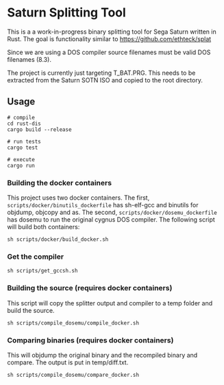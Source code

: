 # Saturn Splitting Tool

This is a a work-in-progress binary splitting tool for Sega Saturn written in Rust. The goal is functionality similar to https://github.com/ethteck/splat

Since we are using a DOS compiler source filenames must be valid DOS filenames (8.3).

The project is currently just targeting T_BAT.PRG. This needs to be extracted from the Saturn SOTN ISO and copied to the root directory.

## Usage

```
# compile
cd rust-dis
cargo build --release

# run tests
cargo test

# execute
cargo run
```

### Building the docker containers

This project uses two docker containers. The first, `scripts/docker/binutils_dockerfile` has sh-elf-gcc and binutils for objdump, objcopy and as. The second, `scripts/docker/dosemu_dockerfile` has dosemu to run the original cygnus DOS compiler. The following script will build both containers:

```
sh scripts/docker/build_docker.sh  
```

### Get the compiler

```
sh scripts/get_gccsh.sh
```

### Building the source (requires docker containers)

This script will copy the splitter output and compiler to a temp folder and build the source.

```
sh scripts/compile_dosemu/compile_docker.sh
```

### Comparing binaries (requires docker containers)

This will objdump the original binary and the recompiled binary and compare. The output is put in temp/diff.txt.

```
sh scripts/compile_dosemu/compare_docker.sh
```
